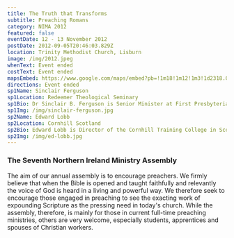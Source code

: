 ```yaml
---
title: The Truth that Transforms
subtitle: Preaching Romans
category: NIMA 2012
featured: false
eventDate: 12 - 13 November 2012
postDate: 2012-09-05T20:46:03.829Z
location: Trinity Methodist Church, Lisburn
image: /img/2012.jpeg
whenText: Event ended
costText: Event ended
mapsEmbed: https://www.google.com/maps/embed?pb=!1m18!1m12!1m3!1d2318.0010047523247!2d-6.117361399999999!3d54.480564099999995!2m3!1f0!2f0!3f0!3m2!1i1024!2i768!4f13.1!3m3!1m2!1s0x486103191e37a8d1%3A0x2af07ebaec4c8898!2sMaze%20Presbyterian%20Church!5e0!3m2!1sen!2suk!4v1628795706431!5m2!1sen!2suk
directions: Event ended
sp1Name: Sinclair Ferguson
sp1Location: Redeemer Theological Seminary
sp1Bio: Dr Sinclair B. Ferguson is Senior Minister at First Presbyterian Church, Columbia, South Carolina. He also serves as a professor of systematic theology at Redeemer Theological Seminary. He has served as minister of two congregations in Scotland, one in Unst and the other at the centre of Glasgow. He is the author of some two dozen books and has authored numerous articles penned over a long, faithful, and fruitful ministry. Sinclair and his wife Dorothy have three sons, a daughter, three grandsons, and three granddaughters.
sp1Img: /img/sinclair-ferguson.jpg
sp2Name: Edward Lobb
sp2Location: Cornhill Scotland
sp2Bio: Edward Lobb is Director of the Cornhill Training College in Scotland. In full-time ministry since 1976, he has served a number of parishes, most recently St Peter's Stapenhill at Burton-on-Trent. Edward was involved in the very first of Dick Lucas's preaching conferences and has been closely associated with the work of the Proclamation Trust ever since. He remains a regular contributor to their conference program and has a remarkable ability to get across what Scripture says straightforwardly, simply and appealingly.
sp2Img: /img/ed-lobb.jpg
---
```


### The Seventh Northern Ireland Ministry Assembly

The aim of our annual assembly is to encourage preachers. We firmly believe that when the Bible is opened and taught faithfully and relevantly the voice of God is heard in a living and powerful way. We therefore seek to encourage those engaged in preaching to see the exacting work of expounding Scripture as the pressing need in today's church. While the assembly, therefore, is mainly for those in current full-time preaching ministries, others are very welcome, especially students, apprentices and spouses of Christian workers.
